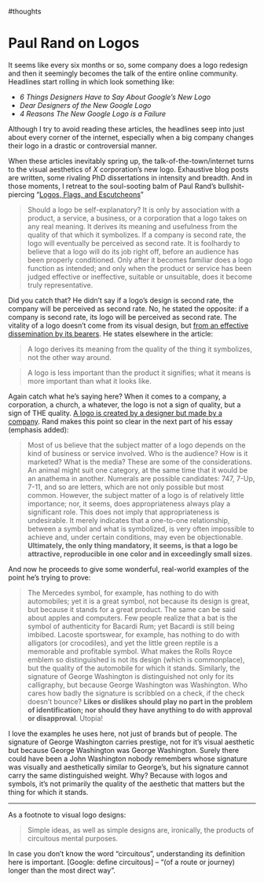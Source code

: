 #thoughts

# Paul Rand on Logos

It seems like every six months or so, some company does a logo redesign and then it seemingly becomes the talk of the entire online community. Headlines start rolling in which look something like:

- *6 Things Designers Have to Say About Google’s New Logo*
- *Dear Designers of the New Google Logo*
- *4 Reasons The New Google Logo is a Failure*

Although I try to avoid reading these articles, the headlines seep into just about every corner of the internet, especially when a big company changes their logo in a drastic or controversial manner.

When these articles inevitably spring up, the talk-of-the-town/internet turns to the visual aesthetics of *X* corporation’s new logo. Exhaustive blog posts are written, some rivaling PhD dissertations in intensity and breadth. And in those moments, I retreat to the soul-sooting balm of Paul Rand’s bullshit-piercing “[Logos, Flags, and Escutcheons](http://www.paul-rand.com/foundation/thoughts_logosflags/#.VfLPQ3g3OWv)”

> Should a logo be self-explanatory? It is only by association with a product, a service, a business, or a corporation that a logo takes on any real meaning. It derives its meaning and usefulness from the quality of that which it symbolizes. If a company is second rate, the logo will eventually be perceived as second rate. It is foolhardy to believe that a logo will do its job right off, before an audience has been properly conditioned. Only after it becomes familiar does a logo function as intended; and only when the product or service has been judged effective or ineffective, suitable or unsuitable, does it become truly representative.

Did you catch that? He didn’t say if a logo’s design is second rate, the company will be perceived as second rate. No, he stated the opposite: if a company is second rate, its logo will be perceived as second rate. The vitality of a logo doesn’t come from its visual design, but [from an effective dissemination by its bearers](/2014/logo-the-image-of-a-company/). He states elsewhere in the article:

> A logo derives its meaning from the quality of the thing it symbolizes, not the other way around.  

> A logo is less important than the product it signifies; what it means is more important than what it looks like.

Again catch what he’s saying here? When it comes to a company, a corporation, a church, a whatever, the logo is not a sign of quality, but a sign of THE quality. [A logo is created by a designer but made by a company](/2014/logo-the-image-of-a-company/). Rand makes this point so clear in the next part of his essay (emphasis added):

> Most of us believe that the subject matter of a logo depends on the kind of business or service involved. Who is the audience? How is it marketed? What is the media? These are some of the considerations. An animal might suit one category, at the same time that it would be an anathema in another. Numerals are possible candidates: 747, 7-Up, 7-11, and so are letters, which are not only possible but most common. However, the subject matter of a logo is of relatively little importance; nor, it seems, does appropriateness always play a significant role. This does not imply that appropriateness is undesirable. It merely indicates that a one-to-one relationship, between a symbol and what is symbolized, is very often impossible to achieve and, under certain conditions, may even be objectionable. **Ultimately, the only thing mandatory, it seems, is that a logo be attractive, reproducible in one color and in exceedingly small sizes**.

And now he proceeds to give some wonderful, real-world examples of the point he’s trying to prove:

> The Mercedes symbol, for example, has nothing to do with automobiles; yet it is a great symbol, not because its design is great, but because it stands for a great product. The same can be said about apples and computers. Few people realize that a bat is the symbol of authenticity for Bacardi Rum; yet Bacardi is still being imbibed. Lacoste sportswear, for example, has nothing to do with alligators (or crocodiles), and yet the little green reptile is a memorable and profitable symbol. What makes the Rolls Royce emblem so distinguished is not its design (which is commonplace), but the quality of the automobile for which it stands. Similarly, the signature of George Washington is distinguished not only for its calligraphy, but because George Washington was Washington. Who cares how badly the signature is scribbled on a check, if the check doesn’t bounce? **Likes or dislikes should play no part in the problem of identification; nor should they have anything to do with approval or disapproval**. Utopia!

I love the examples he uses here, not just of brands but of people. The signature of George Washington carries prestige, not for it’s visual aesthetic but because George Washington was George Washington. Surely there could have been a John Washington nobody remembers whose signature was visually and aesthetically similar to George’s, but his signature cannot carry the same distinguished weight. Why? Because with logos and symbols, it’s not primarily the quality of the aesthetic that matters but the thing for which it stands.

---

As a footnote to visual logo designs:

> Simple ideas, as well as simple designs are, ironically, the products of circuitous mental purposes.

In case you don’t know the word “circuitous”, understanding its definition here is important. [Google: define circuitous] – “(of a route or journey) longer than the most direct way”.
